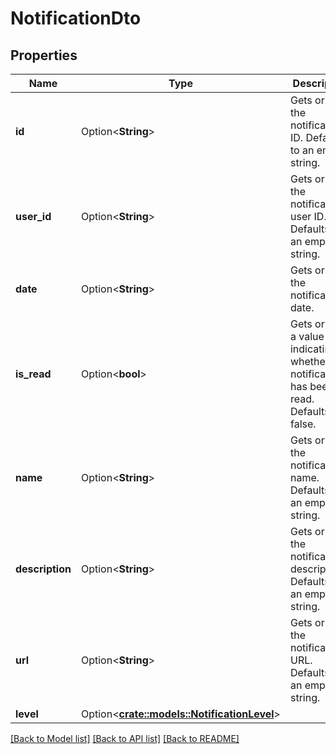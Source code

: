 # NotificationDto

## Properties

Name | Type | Description | Notes
------------ | ------------- | ------------- | -------------
**id** | Option<**String**> | Gets or sets the notification ID. Defaults to an empty string. | [optional]
**user_id** | Option<**String**> | Gets or sets the notification's user ID. Defaults to an empty string. | [optional]
**date** | Option<**String**> | Gets or sets the notification date. | [optional]
**is_read** | Option<**bool**> | Gets or sets a value indicating whether the notification has been read. Defaults to false. | [optional]
**name** | Option<**String**> | Gets or sets the notification's name. Defaults to an empty string. | [optional]
**description** | Option<**String**> | Gets or sets the notification's description. Defaults to an empty string. | [optional]
**url** | Option<**String**> | Gets or sets the notification's URL. Defaults to an empty string. | [optional]
**level** | Option<[**crate::models::NotificationLevel**](NotificationLevel.md)> |  | [optional]

[[Back to Model list]](../README.md#documentation-for-models) [[Back to API list]](../README.md#documentation-for-api-endpoints) [[Back to README]](../README.md)


